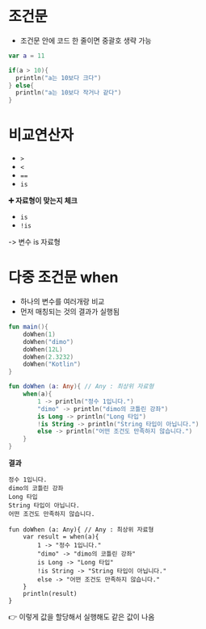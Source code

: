 # 조건문

- 조건문 안에 코드 한 줄이면 중괄호 생략 가능

```kotlin
var a = 11

if(a > 10){
  println("a는 10보다 크다")
} else{
  println("a는 10보다 작거나 같다")
}
```

# 비교연산자

- `>`
- `<`
- `==`
- `is`

**➕ 자료형이 맞는지 체크**
-  `is`
-  `!is`

-> 변수 is 자료형

# 다중 조건문 when
- 하나의 변수를 여러개랑 비교
- 먼저 매칭되는 것의  결과가 실행됨

```kotlin
fun main(){
    doWhen(1)
    doWhen("dimo")
    doWhen(12L)
    doWhen(2.3232)
    doWhen("Kotlin")
}

fun doWhen (a: Any){ // Any : 최상위 자료형
    when(a){
        1 -> println("정수 1입니다.")
        "dimo" -> println("dimo의 코틀린 강좌")
        is Long -> println("Long 타입")
        !is String -> println("String 타입이 아닙니다.")
        else -> println("어떤 조건도 만족하지 않습니다.")
    }
}
```

**결과**
```
정수 1입니다.
dimo의 코틀린 강좌
Long 타입
String 타입이 아닙니다.
어떤 조건도 만족하지 않습니다.
```

```kotln
fun doWhen (a: Any){ // Any : 최상위 자료형
    var result = when(a){
        1 -> "정수 1입니다."
        "dimo" -> "dimo의 코틀린 강좌"
        is Long -> "Long 타입"
        !is String -> "String 타입이 아닙니다."
        else -> "어떤 조건도 만족하지 않습니다."
    }
    println(result)
}
```

👉 이렇게 값을 할당해서 실행해도 같은 값이 나옴

